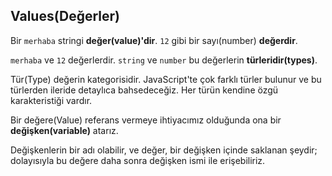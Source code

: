 ## Values(Değerler)

Bir `merhaba` stringi **değer(value)'dir**.
`12` gibi bir sayı(number) **değerdir**.

`merhaba` ve `12` değerlerdir. `string` ve `number` bu değerlerin **türleridir(types)**.

Tür(Type) değerin kategorisidir. JavaScript'te çok farklı türler bulunur ve bu türlerden ileride detaylıca bahsedeceğiz. Her türün kendine özgü karakteristiği vardır.

Bir değere(Value) referans vermeye ihtiyacımız olduğunda ona bir **değişken(variable)** atarız.

Değişkenlerin bir adı olabilir, ve değer, bir değişken içinde saklanan şeydir; dolayısıyla bu değere daha sonra değişken ismi ile erişebiliriz.


